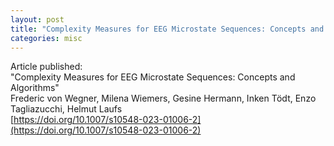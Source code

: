 ```yaml
---
layout: post
title: "Complexity Measures for EEG Microstate Sequences: Concepts and Algorithms"
categories: misc
---
```


Article published:  
"Complexity Measures for EEG Microstate Sequences: Concepts and Algorithms"  
Frederic von Wegner, Milena Wiemers, Gesine Hermann, Inken Tödt, Enzo Tagliazucchi, Helmut Laufs  
[https://doi.org/10.1007/s10548-023-01006-2](https://doi.org/10.1007/s10548-023-01006-2)
